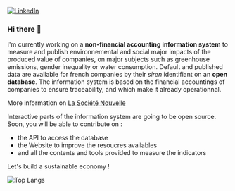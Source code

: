 <p>
  <a href="https://www.linkedin.com/in/sylvain-humiliere/">
    <img src="https://img.shields.io/badge/-Linkedin-0077B5?logo=linkedin" alt="LinkedIn">
  </a>
</p>

### Hi there 👋

I'm currently working on a **non-financial accounting information system** to measure and publish environnemental and social major impacts of the produced value of companies, on major subjects such as greenhouse emissions, gender inequality or water consumption. Default and published data are available for french companies by their *siren* identifiant on an **open database**.
The information system is based on the financial accountings of companies to ensure traceability, and which make it already operationnal.

More information on [La Société Nouvelle](https://www.la-societe-nouvelle.fr)

Interactive parts of the information system are going to be open source. Soon, you will be able to contribute on :
- the API to access the database
- the Website to improve the resoucres availables
- and all the contents and tools provided to measure the indicators

Let's build a sustainable economy !

![Top Langs](https://github-readme-stats.vercel.app/api/top-langs/?username=SylvainH-LSN&layout=compact)
<!--
**SylvainH-LSN/SylvainH-LSN** is a ✨ _special_ ✨ repository because its `README.md` (this file) appears on your GitHub profile.

Here are some ideas to get you started:

- 🔭 I’m currently working on ...
- 🌱 I’m currently learning ...
- 👯 I’m looking to collaborate on ...
- 🤔 I’m looking for help with ...
- 💬 Ask me about ...
- 📫 How to reach me: ...
- 😄 Pronouns: ...
- ⚡ Fun fact: ...
-->
